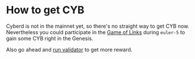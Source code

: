 
# How to get CYB

Cyberd is not in the mainnet yet, so there's no straight way to get CYB now. Nevertheless you could participate in the [Game of Links](https://cybercongress.ai/game-of-links/) during `euler-5` to gain some CYB right in the Genesis.

Also go ahead and [run validator](https://github.com/cybercongress/cyberd/blob/master/docs/run_validator.md) to  get more reward.

